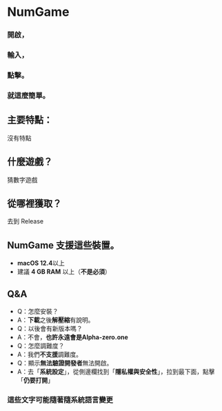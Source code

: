 # NumGame
### 開啟，
### 輸入，
### 點擊。
### 就這麼簡單。

## 主要特點：
沒有特點

## 什麼遊戲？
猜數字遊戲

## 從哪裡獲取？
去到 Release

## NumGame 支援這些裝置。
* **macOS 12.4**以上
* 建議 **4 GB RAM** 以上（**不是必須**）

## Q&A
* Q：怎麼安裝？
* A：**下載**之後**解壓縮**有說明。
* Q：以後會有新版本嗎？
* A：不會，**也許永遠會是Alpha-zero.one**
* Q：怎麼調難度？
* A：我們**不支援**調難度。
* Q：顯示**無法驗證開發者**無法開啟。
* A：去「**系統設定**」，從側邊欄找到「**隱私權與安全性**」，拉到最下面，點擊「**仍要打開**」

### 這些文字可能隨著隨系統語言變更
